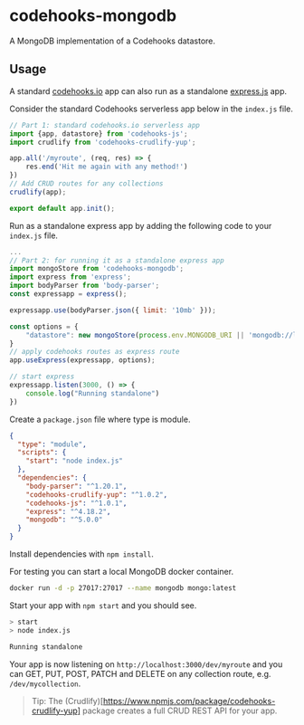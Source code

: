 # codehooks-mongodb
A MongoDB implementation of a Codehooks datastore.

## Usage

A standard [codehooks.io](https://codehooks.io) app can also run as a standalone [express.js](https://expressjs.com) app.

Consider the standard Codehooks serverless app below in the `index.js` file.

```js
// Part 1: standard codehooks.io serverless app
import {app, datastore} from 'codehooks-js';
import crudlify from 'codehooks-crudlify-yup';

app.all('/myroute', (req, res) => {
    res.end('Hit me again with any method!')
})
// Add CRUD routes for any collections
crudlify(app);

export default app.init();
```

Run as a standalone express app by adding the following code to your `index.js` file.

```js
...
// Part 2: for running it as a standalone express app
import mongoStore from 'codehooks-mongodb';
import express from 'express';
import bodyParser from 'body-parser';
const expressapp = express();

expressapp.use(bodyParser.json({ limit: '10mb' }));

const options = {
    "datastore": new mongoStore(process.env.MONGODB_URI || 'mongodb://localhost:27017')
}
// apply codehooks routes as express route
app.useExpress(expressapp, options);

// start express
expressapp.listen(3000, () => {
    console.log("Running standalone")
})
```
Create a `package.json` file where type is module.

```json
{
  "type": "module",
  "scripts": {
    "start": "node index.js"
  },
  "dependencies": {
    "body-parser": "^1.20.1",
    "codehooks-crudlify-yup": "^1.0.2",
    "codehooks-js": "^1.0.1",
    "express": "^4.18.2",
    "mongodb": "^5.0.0"
  }
}
```

Install dependencies with `npm install`.

For testing you can start a local MongoDB docker container.
```bash
docker run -d -p 27017:27017 --name mongodb mongo:latest
```

Start your app with `npm start` and you should see.

```bash
> start
> node index.js

Running standalone
```

Your app is now listening on `http://localhost:3000/dev/myroute` and you can GET, PUT, POST, PATCH and DELETE on any collection route, e.g. `/dev/mycollection`.

> Tip: The (Crudlify)[https://www.npmjs.com/package/codehooks-crudlify-yup] package creates a full CRUD REST API for your app.
